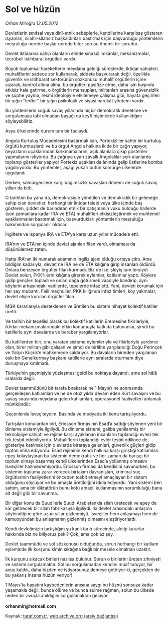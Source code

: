 # Sol ve hüzün

*Orhan Miroğlu 12.05.2012*

<div class="yazi"><p>Devletlerin sınıfsal veya dinî-etnik sebeplerle, kendilerine karşı baş gösteren isyanları, silahlı-silahsız başkaldırıları bastırmak için başvurduğu yöntemlerin meşruluğu nerede başlar nerede biter sorusu önemli bir sorudur.</p>
<p>Devlet iktidarına sahip olanların elinde sınırsız imkânlar, mekanizmalar, tecrübeli istihbarat örgütleri vardır.</p>
<p>Büyük toplumsal hareketlerin meydana geldiği süreçlerde, iktidar sahipleri, muhaliflerini sadece zor kullanarak, şiddete başvurarak değil, özellikle güvenlik ve istihbarat sektörünün sözkonusu muhalif örgütlerin içine sızarak, kontrol altına alma, bu örgütleri pasifize etme, daha işin başında etkisiz hale getirme, o örgütlerin mensupları, militanları arasına güvensizlik ve şüphe yayma, resmî ideolojiyle etkilemeye çalışma gibi, hayata geçirilen bir yığın “tedbir” bir yığın psikolojik ve siyasi harekât yöntemi vardır. </p>
<p>Bu yöntemlerin soğuk savaş yıllarında hiçbir demokratik denetime ve sorgulamaya tabi olmadan bayağı da keyfî biçimlerde kullanıldığını söyleyebiliriz.</p>
<p>Asya ülkelerinde durum tam bir faciaydı.</p>
<p>Angola Kurtuluş Mücadelesini bastırmak için, Portekizliler sahte bir kurtuluş örgütü kurmuşlardı ve bu örgüt Angola halkına ikide bir çağrı yapıyor, beyazların uçaklarından korkmamalarını, açık alanlara çıkıp gösteriler yapmalarını istiyordu. Bu çağrıya uyan zavallı Angolalılar açık alanlarda toplanıp gösteriler yapıyor Portekiz uçakları da ânında gelip üstlerine bomba yağdırıyordu. Bu yöntemler, aşağı yukarı bütün sömürge ülkelerde uygulandı.</p>
<p>Derken, sömürgecilere karşı bağımsızlık savaşları dönemi de soğuk savaş yılları da bitti.</p>
<p>O tarihten bu yana da, demokrasiyle yönetilen ve demokratik bir geleneğe sahip olan devletler, herhangi bir iktidar talebi veya ülke içinde baş gösteren, şiddet de barındıran etnik bir çatışmanın vuku bulduğu hallerde (son zamanlara kadar IRA ve ETA) muhalifleri etkisizleştirmek ve muhtemel ayaklanmaları bastırmak için, başvurdukları yöntemlerin meşruluğu bakımından sorgulanır oldular.</p>
<p>İngiltere ve İspanya IRA ve ETA’ya karşı uzun yıllar mücadele etti. </p>
<p>IRA’nın ve ETA’nın içinde devlet ajanları filan vardı, olmaması da düşünülemez zaten.</p>
<p>Hatta IRA’nın iki numaralı adamının İngiliz ajanı olduğu ortaya çıktı. Ama bildiğim kadarıyla, devlet ne IRA ne de ETA kılığına girip insanları öldürdü. Onlara benzeyen örgütler filan kurmadı. Biz de ise işleyiş tam tersiydi. Devlet solun, PKK’lilerin kılığına girerek eylemler, katliamlar yaptı. Köylere gidip gençleri topladı ve onları dağa götürmek vaadiyle kandırıp, aynı köylerin arkasındaki vadilerde, tepelerde infaz etti. Yani, devleti korumak için her şey mubahtı. Faili meçhuller, PKK kılığında infaz timleri, köy yakmalar, devlet eliyle kurulan örgütler filan.</p>
<p>MGK kararlarıyla desteklenen ve üretilen bu sistem nihayet kolektif katiller üretti.</p>
<p>Ve tarihin bir tecellisi olarak bu kolektif katillerin üremesine fikirleriyle, iktidar mekanizmalarındaki etkin konumuyla katkıda bulunanlar, şimdi bu katillerle aynı davalarda ve beraber yargılanıyorlar. </p>
<p>Bu katillerden biri, onu yaratan sisteme eylemleriyle ve fikirleriyle yardımcı olan, birer militan gibi çalışan ve şimdi de birlikte yargılandığı Doğu Perinçek ve Yalçın Küçük’e mahkemede saldırıyor. Bu davaların birinden yargılanan eski bir Genelkurmay başkanı katillerle aynı sıralarda oturmam diye duruşmaya katılmadı. </p>
<p>Türkiye’nin geçmişiyle yüzleşmesi geldi bu noktaya dayandı, ama sol hâlâ oralarda değil.</p>
<p>Devlet taammüdünü bir tarafa bırakarak ne 1 Mayıs’ı ne sonrasında gerçekleşen katliamları ve ne de otuz yıldır devam eden Kürt savaşını ve bu savaş sırasında meydana gelen katliamları, operasyonel faaliyetleri anlamak mümkündür. </p>
<p>Geçenlerde İsveç’teydim. Basında ve medyada iki konu tartışılıyordu. </p>
<p>Tartışılan konulardan biri, Ericsson firmasının Esad’a sattığı söylenen yeni bir dinleme sistemiyle ilgiliydi. Bu dinleme sistemi, galiba yenilenmiş bir teknolojiye sahipti ve rejime karşı ayaklanan insanların toplandığı evleri tek tek tesbit edebiliyordu. Muhaliflerin toplandığı evler tesbit edilince de, gösteriye katılmak için o evlerde biraraya gelenleri, güvenlik güçleri gidip toptan imha ediyordu. Esad rejiminin kendi halkına karşı giriştiği katliamları epey kolaylaştıran bu sistemin demokratik ve her zaman da barışçı bir toplum olmayı başarmış kendi ülkelerinden Esad’a yollanmış olmasını İsveçliler hazmedemiyordu. Ericsson firması da kendisini savunurken, bu sistemin topluma zarar verecek birtakım davranışları, kriminal suç örgütlerinin faaliyetlerini önceden tesbit etmeyi amaçlayan bir sistem olduğunu söylüyor ve bu amaçla üretildiğini iddia ediyordu. Yani sistemi ben sattım, ama bir diktatörün bunu kötü amaçlı kullanmasının sorumluluğu bana ait değil gibi bir savunma..</p>
<p>Bir diğer konu da Suudilerle Suudi Arabistan’da silah üretecek ve epey de kâr getirecek bir silah fabrikasıyla ilgiliydi. İki devlet arasındaki anlaşma söylendiğine göre uzun yıllar gizlenmişti. İsveçliler hem anlaşmayı hem de kamuoyundan bu anlaşmanın gizlenmiş olmasını eleştiriyorlardı. </p>
<p>Kendi devletimizin tartıştığım şu kanlı tarih sürecinde, aldığı kararlar hakkında biz ne biliyoruz peki? Çok, ama çok az şey. </p>
<p>Devlet taammüdü ve sol sözkonusu olduğunda, sorun herhangi bir katliam eyleminde ilk kurşunu kimin sıktığına bağlı bir mesele olmaktan uzaktır.</p>
<p>İlk kurşunu sıkacak birileri nasılsa bulunur. Sorun o birilerini üreten zihniyeti ve sistemi sorgulamaktır. Sol bu sorgulamadan kendini muaf tutuyor, bir avuç kaldık, daha bizden ne istiyorsunuz demeye getiriyor ki, gerçekten de bu yakarış insana hüzün veriyor!</p>
<p>1 Mayıs’ta hayatını kaybedenlerin anısına saygı bu hüznü sonsuza kadar yaşamakla değil, bunca ölüme ve bunca zulme rağmen, solun bu ülkede neden bir avuçla anıldığını sorgulamaktan geçiyor.<br/><br/><b>orhanmir@hotmail.com</b></p>
</div>

Kaynak: [taraf.com.tr](http://www.taraf.com.tr/orhan-miroglu/makale-sol-ve-huzun.htm), [web.archive.org (arşiv bağlantısı)](http://web.archive.org/web/20130722003525/http://www.taraf.com.tr/orhan-miroglu/makale-sol-ve-huzun.htm)
